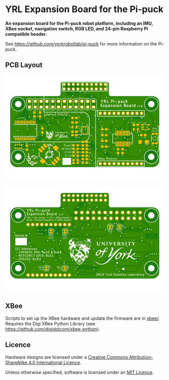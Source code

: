 # YRL Expansion Board for the Pi-puck

**An expansion board for the Pi-puck robot platform, including an IMU, XBee socket, navigation switch, RGB LED, and 24-pin Raspberry Pi compatible header.**

See https://github.com/yorkrobotlab/pi-puck for more information on the Pi-puck.


## PCB Layout

![PCB top](hardware/board-top.png)

![PCB bottom](hardware/board-bottom.png)


## XBee

Scripts to set up the XBee hardware and update the firmware are in [xbee/](xbee/).
Requires the Digi XBee Python Library (see https://github.com/digidotcom/xbee-python).


## Licence

Hardware designs are licensed under a [Creative Commons Attribution-ShareAlike 4.0 International Licence][cc-by-sa].

Unless otherwise specified, software is licensed under an [MIT Licence][mit].


[cc-by-sa]: http://creativecommons.org/licenses/by-sa/4.0/
[mit]: /LICENSE-MIT
